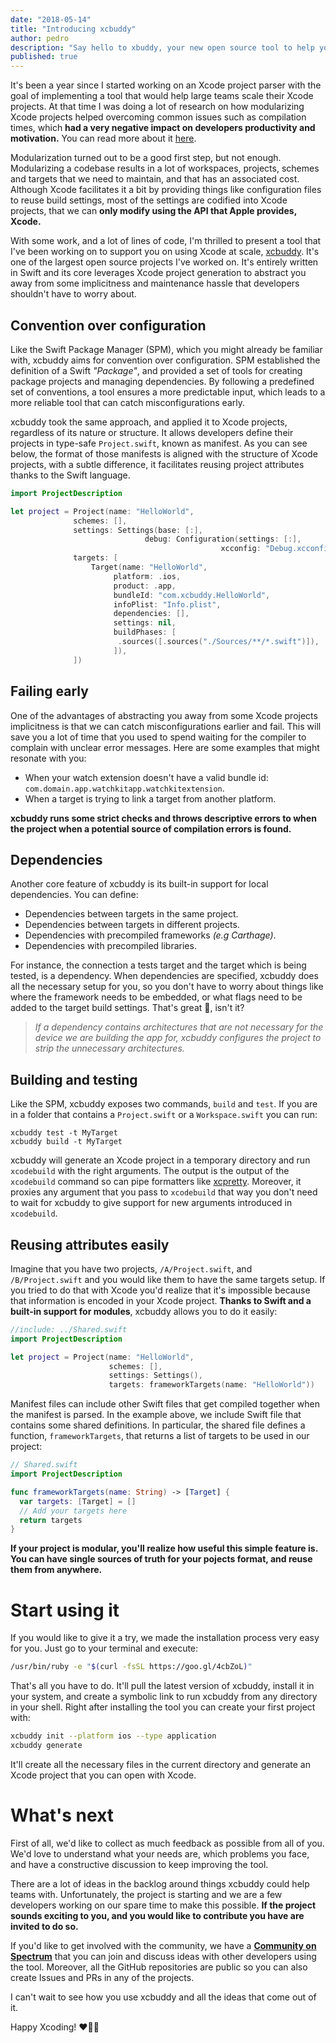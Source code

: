 ```yaml
---
date: "2018-05-14"
title: "Introducing xcbuddy"
author: pedro
description: "Say hello to xbuddy, your new open source tool to help you use Xcode at scale."
published: true
---
```


It's been a year since I started working on an Xcode project parser with the goal of implementing a tool that would help large teams scale their Xcode projects. At that time I was doing a lot of research on how modularizing Xcode projects helped overcoming common issues such as compilation times, which **had a very negative impact on developers productivity and motivation.** You can read more about it [here](https://github.com/pepibumur/microfeatures-guidelines).

Modularization turned out to be a good first step, but not enough. Modularizing a codebase results in a lot of workspaces, projects, schemes and targets that we need to maintain, and that has an associated cost. Although Xcode facilitates it a bit by providing things like configuration files to reuse build settings, most of the settings are codified into Xcode projects, that we can **only modify using the API that Apple provides, Xcode.**

With some work, and a lot of lines of code, I'm thrilled to present a tool that I've been working on to support you on using Xcode at scale, [xcbuddy](https://github.com/xcbuddy/xcbuddy). It's one of the largest open source projects I've worked on. It's entirely written in Swift and its core leverages Xcode project generation to abstract you away from some implicitness and maintenance hassle that developers shouldn't have to worry about.

## Convention over configuration

Like the Swift Package Manager (SPM), which you might already be familiar with, xcbuddy aims for convention over configuration. SPM established the definition of a Swift _"Package"_, and provided a set of tools for creating package projects and managing dependencies. By following a predefined set of conventions, a tool ensures a more predictable input, which leads to a more reliable tool that can catch misconfigurations early.

xcbuddy took the same approach, and applied it to Xcode projects, regardless of its nature or structure. It allows developers define their projects in type-safe `Project.swift`, known as manifest. As you can see below, the format of those manifests is aligned with the structure of Xcode projects, with a subtle difference, it facilitates reusing project attributes thanks to the Swift language.

```swift
import ProjectDescription

let project = Project(name: "HelloWorld",
              schemes: [],
              settings: Settings(base: [:],
                              debug: Configuration(settings: [:],
                                               xcconfig: "Debug.xcconfig")),
              targets: [
                  Target(name: "HelloWorld",
                       platform: .ios,
                       product: .app,
                       bundleId: "com.xcbuddy.HelloWorld",
                       infoPlist: "Info.plist",
                       dependencies: [],
                       settings: nil,
                       buildPhases: [
                        .sources([.sources("./Sources/**/*.swift")]),
                       ]),
              ])
```

## Failing early

One of the advantages of abstracting you away from some Xcode projects implicitness is that we can catch misconfigurations earlier and fail. This will save you a lot of time that you used to spend waiting for the compiler to complain with unclear error messages. Here are some examples that might resonate with you:

* When your watch extension doesn't have a valid bundle id: `com.domain.app.watchkitapp.watchkitextension`.
* When a target is trying to link a target from another platform.

**xcbuddy runs some strict checks and throws descriptive errors to when the project when a potential source of compilation errors is found.**

## Dependencies

Another core feature of xcbuddy is its built-in support for local dependencies. You can define:

* Dependencies between targets in the same project.
* Dependencies between targets in different projects.
* Dependencies with precompiled frameworks _(e.g Carthage)_.
* Dependencies with precompiled libraries.

For instance, the connection a tests target and the target which is being tested, is a dependency. When dependencies are specified, xcbuddy does all the necessary setup for you, so you don't have to worry about things like where the framework needs to be embedded, or what flags need to be added to the target build settings. That's great 🎉, isn't it?

> _If a dependency contains architectures that are not necessary for the device we are building the app for, xcbuddy configures the project to strip the unnecessary architectures._

## Building and testing

Like the SPM, xcbuddy exposes two commands, `build` and `test`. If you are in a folder that contains a `Project.swift` or a `Workspace.swift` you can run:

```
xcbuddy test -t MyTarget
xcbuddy build -t MyTarget
```

xcbuddy will generate an Xcode project in a temporary directory and run `xcodebuild` with the right arguments. The output is the output of the `xcodebuild` command so can pipe formatters like [xcpretty](). Moreover, it proxies any argument that you pass to `xcodebuild` that way you don't need to wait for xcbuddy to give support for new arguments introduced in `xcodebuild`.

## Reusing attributes easily

Imagine that you have two projects, `/A/Project.swift`, and `/B/Project.swift` and you would like them to have the same targets setup. If you tried to do that with Xcode you'd realize that it's impossible because that information is encoded in your Xcode project. **Thanks to Swift and a built-in support for modules**, xcbuddy allows you to do it easily:

```swift
//include: ../Shared.swift
import ProjectDescription

let project = Project(name: "HelloWorld",
                      schemes: [],
                      settings: Settings(),
                      targets: frameworkTargets(name: "HelloWorld"))
```

Manifest files can include other Swift files that get compiled together when the manifest is parsed. In the example above, we include Swift file that contains some shared definitions. In particular, the shared file defines a function, `frameworkTargets`, that returns a list of targets to be used in our project:

```swift
// Shared.swift
import ProjectDescription

func frameworkTargets(name: String) -> [Target] {
  var targets: [Target] = []
  // Add your targets here
  return targets
}
```

**If your project is modular, you'll realize how useful this simple feature is. You can have single sources of truth for your pojects format, and reuse them from anywhere.**

# Start using it

If you would like to give it a try, we made the installation process very easy for you. Just go to your terminal and execute:

```bash
/usr/bin/ruby -e "$(curl -fsSL https://goo.gl/4cbZoL)"
```

That's all you have to do. It'll pull the latest version of xcbuddy, install it in your system, and create a symbolic link to run xcbuddy from any directory in your shell. Right after installing the tool you can create your first project with:

```bash
xcbuddy init --platform ios --type application
xcbuddy generate
```

It'll create all the necessary files in the current directory and generate an Xcode project that you can open with Xcode.

# What's next

First of all, we'd like to collect as much feedback as possible from all of you. We'd love to understand what your needs are, which problems you face, and have a constructive discussion to keep improving the tool.

There are a lot of ideas in the backlog around things xcbuddy could help teams with. Unfortunately, the project is starting and we are a few developers working on our spare time to make this possible. **If the project sounds exciting to you, and you would like to contribute you have are invited to do so.**

If you'd like to get involved with the community, we have a [**Community on Spectrum**](https://spectrum.chat/xcbuddy) that you can join and discuss ideas with other developers using the tool. Moreover, all the GitHub repositories are public so you can also create Issues and PRs in any of the projects.

I can't wait to see how you use xcbuddy and all the ideas that come out of it.

Happy Xcoding! ❤️👩‍💻

